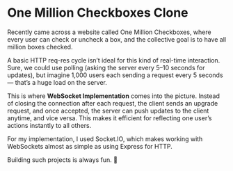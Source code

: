 # One Million Checkboxes Clone

Recently came across a website called One Million Checkboxes, where every user can check or uncheck a box, and the collective goal is to have all million boxes checked.

A basic HTTP req-res cycle isn’t ideal for this kind of real-time interaction. Sure, we could use polling (asking the server every 5–10 seconds for updates), but imagine 1,000 users each sending a request every 5 seconds — that’s a huge load on the server.

This is where **WebSocket Implementation** comes into the picture. Instead of closing the connection after each request, the client sends an upgrade request, and once accepted, the server can push updates to the client anytime, and vice versa. This makes it efficient for reflecting one user’s actions instantly to all others.

For my implementation, I used Socket.IO, which makes working with WebSockets almost as simple as using Express for HTTP.

Building such projects is always fun. 🚀

